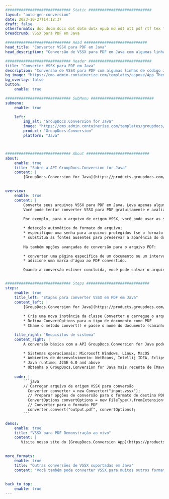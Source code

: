 ```yaml
---
############################# Static ############################
layout: "auto-gen-conversion"
date: 2023-10-27T14:18:37
draft: false
otherformats: doc docm docx dot dotm dotx epub md odt ott pdf rtf tex txt vdx vsdm vsdx vssm vssx vstm vstx vsx vtx xps
breadcrumb: VSSX para PDF em Java

############################# Head ############################
head_title: "Converter VSSX para PDF em Java"
head_description: "Conversão de VSSX para PDF em Java com algumas linhas de código. Converta mais de 160 formatos de arquivo usando a API de conversão de documentos do GroupDocs para Java"

############################# Header ############################
title: "Converter VSSX para PDF em Java"
description: "Conversão de VSSX para PDF com algumas linhas de código Java"
bg_image: "https://cms.admin.containerize.com/templates/aspose/App_Themes/V3/images/bg/header1.png"
bg_overlay: false
button:
    enable: true

############################# SubMenu ############################
submenu:
    enable: true

    left:
        img_alt: "GroupDocs.Conversion for Java"
        image: "https://cms.admin.containerize.com/templates/groupdocs/images/product-logos/90x90-noborder/groupdocs-conversion-java.png"
        product: "GroupDocs.Conversion"
        platform: "Java"



############################# About ############################
about:
    enable: true
    title: "Sobre a API GroupDocs.Conversion for Java"
    content: |
        [GroupDocs.Conversion for Java](https://products.groupdocs.com/conversion/java/) é uma API avançada de conversão de formato de arquivo para conversão entre formatos populares de imagem e documento, como Microsoft Office, OpenDocument, PDF, HTML, e-mail, CAD. e muito mais com apenas algumas linhas de código. A API nativa detecta automaticamente os formatos dos documentos originais e oferece muitas opções para personalizar os documentos convertidos. Juntamente com a função de extrair informações de um documento, ele também suporta o armazenamento em cache dos resultados da conversão para o disco local por padrão. No entanto, qualquer tipo de armazenamento em cache pode ser suportado pela implementação das interfaces apropriadas - Amazon S3, Dropbox, Google Drive, Windows Azure, Reddis ou quaisquer outras.
    

overview:
    enable: true
    content: |
        Converta seus arquivos VSSX para PDF em Java. Leva apenas algumas linhas de código Java em qualquer plataforma de sua escolha, como Windows, Linux, macOS.
        Você pode tentar converter VSSX para PDF gratuitamente e avaliar a qualidade dos resultados da conversão. Junto com scripts de conversão de arquivo simples, você pode tentar opções mais sofisticadas para carregar o arquivo de origem VSSX e armazenar a saída PDF. 
        
        Por exemplo, para o arquivo de origem VSSX, você pode usar as seguintes opções de carregamento:

        * detecção automática do formato do arquivo;
        * especifique uma senha para arquivos protegidos (se o formato de arquivo for compatível);
        * substitua as fontes ausentes para preservar a aparência do documento.
        
        Há também opções avançadas de conversão para o arquivo PDF:

        * converter uma página específica de um documento ou um intervalo de páginas;
        * adicione uma marca d'água ao PDF convertido.

        Quando a conversão estiver concluída, você pode salvar o arquivo PDF no caminho do arquivo local ou em qualquer armazenamento de terceiros, como FTP, Amazon S3, Google Drive, Dropbox etc. Observe - para converter VSSX para PDF, você não precisa instalar nenhum software adicional, como MS Office, Open Office, Adobe Acrobat Reader etc.


############################# Steps ############################
steps:
    enable: true
    title_left: "Etapas para converter VSSX em PDF em Java"
    content_left: |
        [GroupDocs.Conversion for Java](https://products.groupdocs.com/conversion/java/) permite que os desenvolvedores convertam facilmente o arquivo VSSX para PDF com algumas linhas de código.
        
        * Crie uma nova instância da classe Converter e carregue o arquivo VSSX com o caminho completo
        * Defina ConvertOptions para o tipo de documento como PDF
        * Chame o método convert() e passe o nome do documento (caminho completo) e formato (PDF) como parâmetro

    title_right: "Requisitos de sistema"
    content_right: |
        A conversão básica com a API GroupDocs.Conversion for Java pode ser feita com apenas algumas linhas de código. Nossas APIs são suportadas em todas as principais plataformas e sistemas operacionais. Antes de executar o código abaixo, certifique-se de ter os seguintes pré-requisitos instalados em seu sistema.

        * Sistemas operacionais: Microsoft Windows, Linux, MacOS
        * Ambientes de desenvolvimento: NetBeans, Intellij IDEA, Eclipse, etc.
        * Java runtime: J2SE 6.0 and above
        * Obtenha o GroupDocs.Conversion for Java mais recente de [Maven](https://repository.groupdocs.com/webapp/#/artifacts/browse/tree/General/repo/com/groupdocs/groupdocs-conversion)
         
    code: |
        ```java    
        // Carregar arquivo de origem VSSX para conversão
          Converter converter = new Converter("input.vssx");
          // Preparar opções de conversão para o formato de destino PDF
          ConvertOptions convertOptions = new FileType().fromExtension("pdf").getConvertOptions();
          // Converter para o formato PDF
          converter.convert("output.pdf", convertOptions);
        ```

demos:
    enable: true
    title: "VSSX para PDF Demonstração ao vivo"
    content: |
       Visite nosso site do [GroupDocs.Conversion App](https://products.groupdocs.app/conversion/family) e experimente a conversão de VSSX para PDF agora. A demonstração gratuita tem os seguintes benefícios
          

more_formats:
    enable: true
    title: "Outras conversões de VSSX suportadas em Java"
    content: "Você também pode converter VSSX para muitos outros formatos de arquivo. Por favor, veja a lista abaixo."
       
       
back_to_top:
    enable: true
---
```

